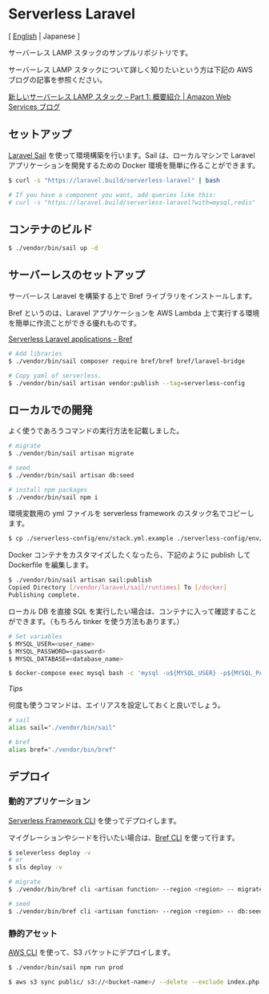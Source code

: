 # Serverless Laravel

[ [English](https://github.com/ysmtegsr/serverless-laravel) | Japanese ]

サーバーレス LAMP スタックのサンプルリポジトリです。

サーバーレス LAMP スタックについて詳しく知りたいという方は下記の AWS ブログの記事を参照ください。

[新しいサーバーレス LAMP スタック – Part 1: 概要紹介 \| Amazon Web Services ブログ](https://aws.amazon.com/jp/blogs/news/introducing-the-new-serverless-lamp-stack/)

## セットアップ

[Laravel Sail](https://readouble.com/laravel/8.x/ja/sail.html) を使って環境構築を行います。Sail は、ローカルマシンで Laravel アプリケーションを開発するための Docker 環境を簡単に作ることができます。

```sh
$ curl -s "https://laravel.build/serverless-laravel" | bash

# If you have a component you want, add queries like this:
# curl -s "https://laravel.build/serverless-laravel?with=mysql,redis" | bash
```

## コンテナのビルド

```sh
$ ./vendor/bin/sail up -d
```

## サーバーレスのセットアップ

サーバーレス Laravel を構築する上で Bref ライブラリをインストールします。

Bref というのは、Laravel アプリケーションを AWS Lambda 上で実行する環境を簡単に作流ことができる優れものです。

[Serverless Laravel applications \- Bref](https://bref.sh/docs/frameworks/laravel.html)

```sh
# Add libraries
$ ./vendor/bin/sail composer require bref/bref bref/laravel-bridge

# Copy yaml of serverless.
$ ./vendor/bin/sail artisan vendor:publish --tag=serverless-config
```


## ローカルでの開発

よく使うであろうコマンドの実行方法を記載しました。

```sh
# migrate
$ ./vendor/bin/sail artisan migrate

# seed
$ ./vendor/bin/sail artisan db:seed

# install npm packages
$ ./vendor/bin/sail npm i
```

環境変数用の yml ファイルを serverless framework のスタック名でコピーします。

```sh
$ cp ./serverless-config/env/stack.yml.example ./serverless-config/env/<your stack>.yml
```

Docker コンテナをカスタマイズしたくなったら、下記のように publish して Dockerfile を編集します。

```sh
$ ./vendor/bin/sail artisan sail:publish
Copied Directory [/vendor/laravel/sail/runtimes] To [/docker]
Publishing complete.
```

ローカル DB を直接 SQL を実行したい場合は、コンテナに入って確認することができます。（もちろん tinker を使う方法もあります。）

```sh
# Set variables
$ MYSQL_USER=<user_name>
$ MYSQL_PASSWORD=<password>
$ MYSQL_DATABASE=<database_name>

$ docker-compose exec mysql bash -c 'mysql -u${MYSQL_USER} -p${MYSQL_PASSWORD} ${MYSQL_DATABASE}'
```

*Tips*

何度も使うコマンドは、エイリアスを設定しておくと良いでしょう。

```sh
# sail
alias sail="./vendor/bin/sail"

# bref
alias bref="./vendor/bin/bref"
```

## デプロイ

### 動的アプリケーション

[Serverless Framework CLI](https://www.serverless.com/framework/docs/providers/aws/cli-reference/) を使ってデプロイします。

マイグレーションやシードを行いたい場合は、[Bref CLI](https://bref.sh/docs/runtimes/console.html) を使って行ます。

```sh
$ seleverless deploy -v
# or
$ sls deploy -v

# migrate
$ ./vendor/bin/bref cli <artisan function> --region <region> -- migrate

# seed
$ ./vendor/bin/bref cli <artisan function> --region <region> -- db:seed
```

### 静的アセット

[AWS CLI](https://aws.amazon.com/jp/cli/) を使って、S3 バケットにデプロイします。

```sh
$ ./vendor/bin/sail npm run prod

$ aws s3 sync public/ s3://<bucket-name>/ --delete --exclude index.php
```

